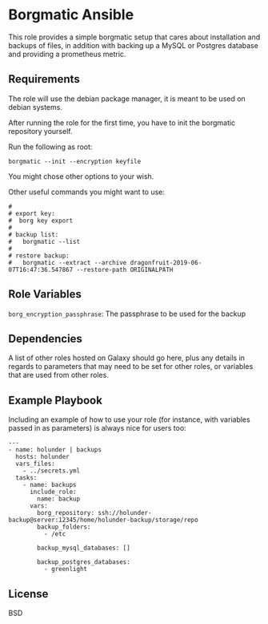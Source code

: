 Borgmatic Ansible
=========

This role provides a simple borgmatic setup that cares about installation and backups of files, in addition with backing up a MySQL or Postgres database and providing a prometheus metric.

Requirements
------------

The role will use the debian package manager, it is meant to be used on debian systems.

After running the role for the first time, you have to init the borgmatic repository yourself.

Run the following as root:

```
borgmatic --init --encryption keyfile
```

You might chose other options to your wish.

Other useful commands you might want to use:

```
#
# export key:
#  borg key export
#
# backup list:
#   borgmatic --list
#
# restore backup:
#   borgmatic --extract --archive dragonfruit-2019-06-07T16:47:36.547867 --restore-path ORIGINALPATH
```

Role Variables
--------------

`borg_encryption_passphrase`: The passphrase to be used for the backup


Dependencies
------------

A list of other roles hosted on Galaxy should go here, plus any details in regards to parameters that may need to be set for other roles, or variables that are used from other roles.

Example Playbook
----------------

Including an example of how to use your role (for instance, with variables passed in as parameters) is always nice for users too:

    ---
    - name: holunder | backups
      hosts: holunder
      vars_files:
        - ../secrets.yml
      tasks:
        - name: backups
          include_role:
            name: backup
          vars:
            borg_repository: ssh://holunder-backup@server:12345/home/holunder-backup/storage/repo
            backup_folders:
              - /etc

            backup_mysql_databases: []

            backup_postgres_databases: 
              - greenlight

License
-------

BSD